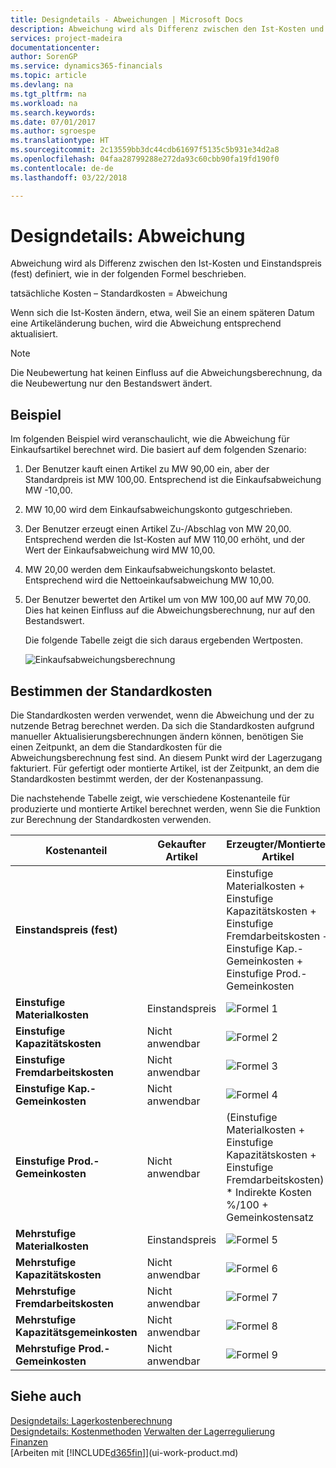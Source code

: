 ```yaml
---
title: Designdetails - Abweichungen | Microsoft Docs
description: Abweichung wird als Differenz zwischen den Ist-Kosten und Einstandspreis (fest) definiert, wie in der folgenden Formel beschrieben.
services: project-madeira
documentationcenter: 
author: SorenGP
ms.service: dynamics365-financials
ms.topic: article
ms.devlang: na
ms.tgt_pltfrm: na
ms.workload: na
ms.search.keywords: 
ms.date: 07/01/2017
ms.author: sgroespe
ms.translationtype: HT
ms.sourcegitcommit: 2c13559bb3dc44cdb61697f5135c5b931e34d2a8
ms.openlocfilehash: 04faa28799288e272da93c60cbb90fa19fd190f0
ms.contentlocale: de-de
ms.lasthandoff: 03/22/2018

---
```

# <a name="design-details-variance"></a>Designdetails: Abweichung
Abweichung wird als Differenz zwischen den Ist-Kosten und Einstandspreis (fest) definiert, wie in der folgenden Formel beschrieben.  

 tatsächliche Kosten – Standardkosten = Abweichung  

 Wenn sich die Ist-Kosten ändern, etwa, weil Sie an einem späteren Datum eine Artikeländerung buchen, wird die Abweichung entsprechend aktualisiert.  

> [!NOTE]  
>  Die Neubewertung hat keinen Einfluss auf die Abweichungsberechnung, da die Neubewertung nur den Bestandswert ändert.  

## <a name="example"></a>Beispiel  
 Im folgenden Beispiel wird veranschaulicht, wie die Abweichung für Einkaufsartikel berechnet wird. Die basiert auf dem folgenden Szenario:  

1. Der Benutzer kauft einen Artikel zu MW 90,00 ein, aber der Standardpreis ist MW 100,00. Entsprechend ist die Einkaufsabweichung MW -10,00.  
2. MW 10,00 wird dem Einkaufsabweichungskonto gutgeschrieben.  
3. Der Benutzer erzeugt einen Artikel Zu-/Abschlag von MW 20,00. Entsprechend werden die Ist-Kosten auf MW 110,00 erhöht, und der Wert der Einkaufsabweichung wird MW 10,00.  
4. MW 20,00 werden dem Einkaufsabweichungskonto belastet. Entsprechend wird die Nettoeinkaufsabweichung MW 10,00.  
5. Der Benutzer bewertet den Artikel um von MW 100,00 auf MW 70,00. Dies hat keinen Einfluss auf die Abweichungsberechnung, nur auf den Bestandswert.  

   Die folgende Tabelle zeigt die sich daraus ergebenden Wertposten.  

   ![Einkaufsabweichungsberechnung](media/design_details_inventory_costing_11_purchase_variance.png "design_details_inventory_costing_11_purchase_variance")  

## <a name="determining-the-standard-cost"></a>Bestimmen der Standardkosten  
 Die Standardkosten werden verwendet, wenn die Abweichung und der zu nutzende Betrag berechnet werden. Da sich die Standardkosten aufgrund manueller Aktualisierungsberechnungen ändern können, benötigen Sie einen Zeitpunkt, an dem die Standardkosten für die Abweichungsberechnung fest sind. An diesem Punkt wird der Lagerzugang fakturiert. Für gefertigt oder montierte Artikel, ist der Zeitpunkt, an dem die Standardkosten bestimmt werden, der der Kostenanpassung.  

 Die nachstehende Tabelle zeigt, wie verschiedene Kostenanteile für produzierte und montierte Artikel berechnet werden, wenn Sie die Funktion zur Berechnung der Standardkosten verwenden.  

|Kostenanteil|Gekaufter Artikel|Erzeugter/Montierter Artikel|  
|----------------|--------------------|------------------------------|  
|**Einstandspreis (fest)**||Einstufige Materialkosten + Einstufige Kapazitätskosten + Einstufige Fremdarbeitskosten + Einstufige Kap.-Gemeinkosten + Einstufige Prod.-Gemeinkosten|  
|**Einstufige Materialkosten**|Einstandspreis|![Formel 1](media/design_details_inventory_costing_11_equation_1.png "design_details_inventory_costing_11_equation_1")|  
|**Einstufige Kapazitätskosten**|Nicht anwendbar|![Formel 2](media/design_details_inventory_costing_11_equation_2.png "design_details_inventory_costing_11_equation_2")|  
|**Einstufige Fremdarbeitskosten**|Nicht anwendbar|![Formel 3](media/design_details_inventory_costing_11_equation_3.png "design_details_inventory_costing_11_equation_3")|  
|**Einstufige Kap.-Gemeinkosten**|Nicht anwendbar|![Formel 4](media/design_details_inventory_costing_11_equation_4.png "design_details_inventory_costing_11_equation_4")|  
|**Einstufige Prod.-Gemeinkosten**|Nicht anwendbar|(Einstufige Materialkosten + Einstufige Kapazitätskosten + Einstufige Fremdarbeitskosten) * Indirekte Kosten %/100 + Gemeinkostensatz|  
|**Mehrstufige Materialkosten**|Einstandspreis|![Formel 5](media/design_details_inventory_costing_11_equation_5.png "design_details_inventory_costing_11_equation_5")|  
|**Mehrstufige Kapazitätskosten**|Nicht anwendbar|![Formel 6](media/design_details_inventory_costing_11_equation_6.png "design_details_inventory_costing_11_equation_6")|  
|**Mehrstufige Fremdarbeitskosten**|Nicht anwendbar|![Formel 7](media/design_details_inventory_costing_11_equation_7.png "design_details_inventory_costing_11_equation_7")|  
|**Mehrstufige Kapazitätsgemeinkosten**|Nicht anwendbar|![Formel 8](media/design_details_inventory_costing_11_equation_8.png "design_details_inventory_costing_11_equation_8")|  
|**Mehrstufige Prod.-Gemeinkosten**|Nicht anwendbar|![Formel 9](media/design_details_inventory_costing_11_equation_9.png "design_details_inventory_costing_11_equation_9")|  

## <a name="see-also"></a>Siehe auch  
 [Designdetails: Lagerkostenberechnung](design-details-inventory-costing.md)   
 [Designdetails: Kostenmethoden](design-details-costing-methods.md) [Verwalten der Lagerregulierung](finance-manage-inventory-costs.md)  
 [Finanzen](finance.md)  
 [Arbeiten mit [!INCLUDE[d365fin](includes/d365fin_md.md)]](ui-work-product.md)

